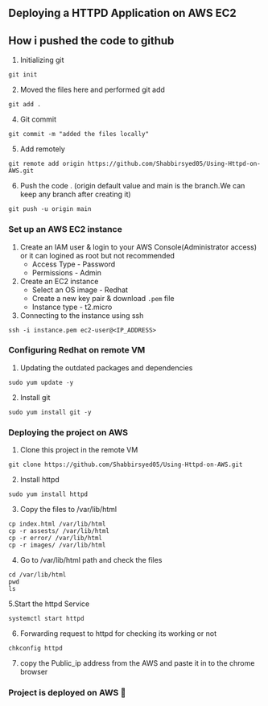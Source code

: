 ## Deploying a HTTPD Application on AWS EC2

## How i pushed the code to github
1. Initializing git
```
git init
```
2. Moved the files here and performed git add
```
git add .
```
4. Git commit
```
git commit -m "added the files locally"
```
5. Add remotely
```
git remote add origin https://github.com/Shabbirsyed05/Using-Httpd-on-AWS.git
```
6. Push the code . (origin default value and main is the branch.We can keep any branch after creating it)
```
git push -u origin main
```


### Set up an AWS EC2 instance

1. Create an IAM user & login to your AWS Console(Administrator access) or it can logined as root but not recommended 
    - Access Type - Password
    - Permissions - Admin
2. Create an EC2 instance
    - Select an OS image - Redhat
    - Create a new key pair & download `.pem` file
    - Instance type - t2.micro
3. Connecting to the instance using ssh
```
ssh -i instance.pem ec2-user@<IP_ADDRESS>
```


### Configuring Redhat on remote VM

1. Updating the outdated packages and dependencies
```
sudo yum update -y
```
2. Install git
```
sudo yum install git -y
```

### Deploying the project on AWS

1. Clone this project in the remote VM
```
git clone https://github.com/Shabbirsyed05/Using-Httpd-on-AWS.git
```
2. Install httpd
```
sudo yum install httpd
```
3. Copy the files to /var/lib/html
```
cp index.html /var/lib/html
cp -r assests/ /var/lib/html
cp -r error/ /var/lib/html
cp -r images/ /var/lib/html
```

4. Go to /var/lib/html path and check the files
```
cd /var/lib/html
pwd
ls
```

5.Start the httpd Service
```
systemctl start httpd
```
6. Forwarding request to httpd for checking its working or not
```
chkconfig httpd
```
7. copy the Public_ip address from the AWS and paste it in to the chrome browser

### Project is deployed on AWS 🎉
   
